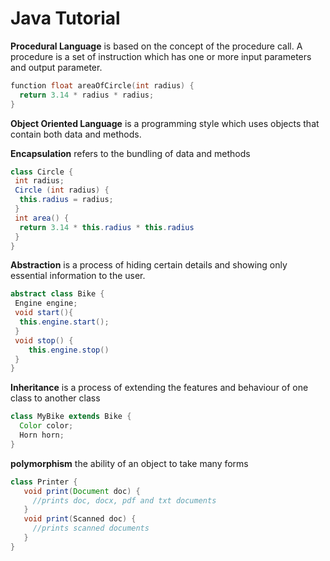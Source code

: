 # Java Tutorial

__Procedural Language__ is based on the concept of the procedure call. A procedure is a set of instruction which has one or more input parameters and output parameter.
```C
function float areaOfCircle(int radius) {
  return 3.14 * radius * radius;
}
```
__Object Oriented Language__ is a programming style which uses objects that contain both data and methods.

__Encapsulation__ refers to the bundling of data and methods
```java
class Circle {
 int radius;
 Circle (int radius) {
  this.radius = radius;
 }
 int area() {
  return 3.14 * this.radius * this.radius 
 }
}
```
__Abstraction__ is a process of hiding certain details and showing only essential information to the user.
```java
abstract class Bike {
 Engine engine;
 void start(){
  this.engine.start();
 }
 void stop() {
    this.engine.stop()
 }
}
```
__Inheritance__ is a process of extending the features and behaviour of one class to another class
```java
class MyBike extends Bike {
  Color color;
  Horn horn;
}
```
__polymorphism__ the ability of an object to take many forms
```java
class Printer {
   void print(Document doc) {
     //prints doc, docx, pdf and txt documents
   }
   void print(Scanned doc) {
     //prints scanned documents
   }
}
```
